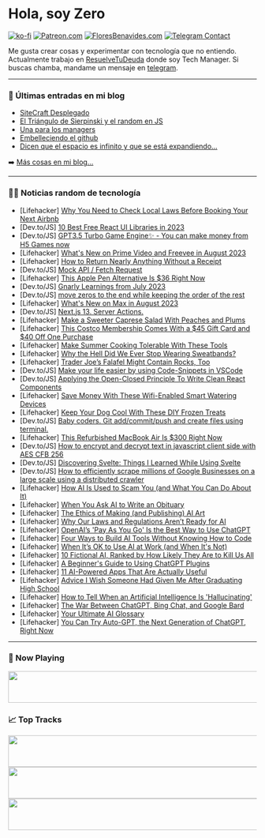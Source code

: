 # Hola, soy Zero

[![ko-fi](https://ko-fi.com/img/githubbutton_sm.svg)](https://ko-fi.com/J3J4N0LUK)
[![Patreon.com](https://img.shields.io/endpoint.svg?url=https%3A%2F%2Fshieldsio-patreon.vercel.app%2Fapi%3Fusername%3Dzerodragon%26type%3Dpatrons&style=for-the-badge)](https://patreon.com/zerodragon)
[![FloresBenavides.com](https://img.shields.io/website?down_message=oops&label=MiBlog&style=for-the-badge&up_message=online&url=https%3A%2F%2Ffloresbenavides.com)](https://floresbenavides.com)
[![Telegram Contact](https://img.shields.io/badge/escr%C3%ADbeme-ZeroDragon-%2326A5E4?style=for-the-badge&logo=telegram)](https://t.me/zerodragon)

Me gusta crear cosas y experimentar con tecnología que no entiendo.
Actualmente trabajo en [ResuelveTuDeuda](http://github.com/resuelve) donde soy Tech Manager.
Si buscas chamba, mandame un mensaje en [telegram](https://t.me/zerodragon).

---

### 📕 Últimas entradas en mi blog
<!-- BLOG-POST-LIST:START -->
- [SiteCraft Desplegado](https://floresbenavides.com/sitecraft-desplegado/)
- [El Triángulo de Sierpinski y el random en JS](https://floresbenavides.com/el-triangulo-de-sierpinski-y-el-random-en-js/)
- [Una para los managers](https://floresbenavides.com/una-para-los-managers/)
- [Embelleciendo el github](https://floresbenavides.com/embelleciendo-el-github/)
- [Dicen que el espacio es infinito y que se está expandiendo…](https://floresbenavides.com/dicen-que-el-espacio-es-infinito-y-que-se-esta-expandiendo/)
<!-- BLOG-POST-LIST:END -->

➡️ [Más cosas en mi blog...](https://floresbenavides.com)

---

### 👨‍💻 Noticias random de tecnología
<!-- TECH-POSTS:START -->
- [Lifehacker] [Why You Need to Check Local Laws Before Booking Your Next Airbnb](https://lifehacker.com/check-local-laws-before-booking-your-summer-airbnb-1833300051)
- [Dev.to/JS] [10 Best Free React UI Libraries in 2023](https://dev.to/ashutoshmishra/10-best-free-react-ui-libraries-in-2023-3ki0)
- [Dev.to/JS] [GPT3.5 Turbo Game Engine✨ - You can make money from H5 Games now](https://dev.to/lilshake/gpt35-turbo-game-engine-you-can-make-money-from-h5-games-now-405j)
- [Lifehacker] [What&#39;s New on Prime Video and Freevee in August 2023](https://lifehacker.com/whats-new-on-prime-video-and-freevee-in-august-2023-1850693204)
- [Lifehacker] [How to Return Nearly Anything Without a Receipt](https://lifehacker.com/how-to-return-nearly-anything-without-a-receipt-5853626)
- [Dev.to/JS] [Mock API / Fetch Request](https://dev.to/bit092/mock-api-fetch-request-15l2)
- [Lifehacker] [This Apple Pen Alternative Is $36 Right Now](https://lifehacker.com/this-apple-pen-alternative-is-36-right-now-1850676180)
- [Dev.to/JS] [Gnarly Learnings from July 2023](https://dev.to/efertsch/gnarly-learnings-from-july-2023-45ch)
- [Dev.to/JS] [move zeros to the end while keeping the order of the rest](https://dev.to/chandrapenugonda/move-zeros-to-the-end-while-keeping-the-order-of-the-rest-18hd)
- [Lifehacker] [What&#39;s New on Max in August 2023](https://lifehacker.com/whats-new-on-max-in-august-2023-1850692913)
- [Dev.to/JS] [Next.js 13. Server Actions.](https://dev.to/synkronus/nextjs-13-server-actions-1dfo)
- [Lifehacker] [Make a Sweeter Caprese Salad With Peaches and Plums](https://lifehacker.com/use-stone-fruits-to-make-this-caprese-salad-1828631119)
- [Lifehacker] [This Costco Membership Comes With a $45 Gift Card and $40 Off One Purchase](https://lifehacker.com/this-costco-membership-comes-with-a-45-gift-card-and-1850692844)
- [Lifehacker] [Make Summer Cooking Tolerable With These Tools](https://lifehacker.com/make-summer-cooking-tolerable-with-these-tools-1850690788)
- [Lifehacker] [Why the Hell Did We Ever Stop Wearing Sweatbands?](https://lifehacker.com/why-the-hell-did-we-ever-stop-wearing-sweatbands-1848156420)
- [Lifehacker] [Trader Joe’s Falafel Might Contain Rocks, Too](https://lifehacker.com/trader-joe-s-falafel-might-contain-rocks-too-1850692151)
- [Dev.to/JS] [Make your life easier by using Code-Snippets in VSCode](https://dev.to/hassansuhaib/make-your-life-easier-by-using-code-snippets-in-vscode-195k)
- [Dev.to/JS] [Applying the Open-Closed Principle To Write Clean React Components](https://dev.to/mohammadfaisal/applying-the-open-closed-principle-to-write-clean-react-components-400o)
- [Lifehacker] [Save Money With These Wifi-Enabled Smart Watering Devices](https://lifehacker.com/save-money-with-these-wifi-enabled-smart-watering-devic-1850690739)
- [Lifehacker] [Keep Your Dog Cool With These DIY Frozen Treats](https://lifehacker.com/these-diy-frozen-treats-keep-your-dog-cool-when-its-hot-1725159956)
- [Dev.to/JS] [Baby coders. Git add/commit/push and create files using terminal.](https://dev.to/jazlinbyu/baby-coders-git-addcommitpush-and-create-files-using-terminal-p1a)
- [Lifehacker] [This Refurbished MacBook Air Is $300 Right Now](https://lifehacker.com/this-refurbished-macbook-air-is-300-right-now-1850676276)
- [Dev.to/JS] [How to encrypt and decrypt text in javascript client side with AES CFB 256](https://dev.to/redclouds/how-to-encrypt-and-decrypt-text-in-javascript-client-side-with-aes-cfb-256-2fi7)
- [Dev.to/JS] [Discovering Svelte: Things I Learned While Using Svelte](https://dev.to/posandu/discovering-svelte-things-i-learned-while-using-svelte-37m5)
- [Dev.to/JS] [How to efficiently scrape millions of Google Businesses on a large scale using a distributed crawler](https://dev.to/tonywangca/how-to-efficiently-scrape-millions-of-google-businesses-on-a-large-scale-using-a-distributed-crawler-3lkp)
- [Lifehacker] [How AI Is Used to Scam You &lpar;and What You Can Do About It&rpar;](https://lifehacker.com/how-ai-is-used-to-scam-you-and-what-you-can-do-about-i-1850688732)
- [Lifehacker] [When You Ask AI to Write an Obituary](https://lifehacker.com/when-you-ask-ai-to-write-an-obituary-1850502065)
- [Lifehacker] [The Ethics of Making &lpar;and Publishing&rpar; AI Art](https://lifehacker.com/the-ethics-of-making-and-publishing-ai-art-1850688734)
- [Lifehacker] [Why Our Laws and Regulations Aren’t Ready for AI](https://lifehacker.com/why-our-laws-and-regulations-aren-t-ready-for-ai-1850671379)
- [Lifehacker] [OpenAI’s &#39;Pay As You Go&#39; Is the Best Way to Use ChatGPT](https://lifehacker.com/openai-s-pay-as-you-go-is-the-best-way-to-use-chatgpt-1850318349)
- [Lifehacker] [Four Ways to Build AI Tools Without Knowing How to Code](https://lifehacker.com/the-best-ways-to-build-ai-tools-without-knowing-how-to-1850535556)
- [Lifehacker] [When It’s OK to Use AI at Work &lpar;and When It&#39;s Not&rpar;](https://lifehacker.com/when-it-s-ok-to-use-ai-at-work-and-when-its-not-1850683978)
- [Lifehacker] [10 Fictional AI, Ranked by How Likely They Are to Kill Us All](https://lifehacker.com/10-fictional-ai-ranked-by-how-likely-they-are-to-kill-1850368045)
- [Lifehacker] [A Beginner&#39;s Guide to Using ChatGPT Plugins](https://lifehacker.com/a-beginners-guide-to-using-chatgpt-plugins-1850578719)
- [Lifehacker] [11 AI-Powered Apps That Are Actually Useful](https://lifehacker.com/11-ai-powered-apps-that-are-actually-useful-1850653084)
- [Lifehacker] [Advice I Wish Someone Had Given Me After Graduating High School](https://lifehacker.com/advice-i-wish-someone-had-given-me-after-graduating-hig-1573178134)
- [Lifehacker] [How to Tell When an Artificial Intelligence Is &#39;Hallucinating&#39;](https://lifehacker.com/how-to-tell-when-an-artificial-intelligence-is-hallucin-1850280001)
- [Lifehacker] [The War Between ChatGPT, Bing Chat, and Google Bard](https://lifehacker.com/the-war-between-chatgpt-bing-chat-and-google-bard-1850575579)
- [Lifehacker] [Your Ultimate AI Glossary](https://lifehacker.com/your-ultimate-ai-glossary-1850575803)
- [Lifehacker] [You Can Try Auto-GPT, the Next Generation of ChatGPT, Right Now](https://lifehacker.com/you-can-try-auto-gpt-the-next-generation-of-chatgpt-r-1850343691)<!-- TECH-POSTS:END -->

---

### 🎵 Now Playing
<a href="https://spotify-now-playing-dun.vercel.app/now-playing?open"><img src="https://spotify-now-playing-dun.vercel.app/now-playing" width="540" height="64"></a>

### 📈 Top Tracks
<a href="https://spotify-now-playing-dun.vercel.app/top-tracks?i=1&open"><img src="https://spotify-now-playing-dun.vercel.app/top-tracks?i=1" width="540" height="64"></a>
<a href="https://spotify-now-playing-dun.vercel.app/top-tracks?i=2&open"><img src="https://spotify-now-playing-dun.vercel.app/top-tracks?i=2" width="540" height="64"></a>
<a href="https://spotify-now-playing-dun.vercel.app/top-tracks?i=3&open"><img src="https://spotify-now-playing-dun.vercel.app/top-tracks?i=3" width="540" height="64"></a>
